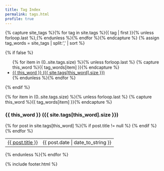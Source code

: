 ```yaml
---
title: Tag Index
permalink: tags.html
profile: true
---
```


{% capture site_tags %}{% for tag in site.tags %}{{ tag | first }}{% unless forloop.last %},{% endunless %}{% endfor %}{% endcapture %}
{% assign tag_words = site_tags | split:',' | sort %}

{% if false %}
<ul class="tags tags__index clearfix">
  {% for item in (0..site.tags.size) %}{% unless forloop.last %}
    {% capture this_word %}{{ tag_words[item] }}{% endcapture %}
    <li>
      <a href="#{{ this_word | cgi_escape }}" class="tag">{{ this_word }}
        <span>({{ site.tags[this_word].size }})</span>
      </a>
    </li>
  {% endunless %}{% endfor %}
</ul>
{% endif %}

{% for item in (0..site.tags.size) %}{% unless forloop.last %}
{% capture this_word %}{{ tag_words[item] }}{% endcapture %}

<a id="{{ this_word | cgi_escape }}"></a>
<h3>{{ this_word }} ({{ site.tags[this_word].size }})</h3>

<table class="tags__posts">
{% for post in site.tags[this_word] %}{% if post.title != null %}
  <tr>
    <td><a href="{{ post.url }}">{{ post.title }}</a></td>
    <td>{{ post.date | date_to_string }}</td>
  </tr>
{% endif %}{% endfor %}
</table>

{% endunless %}{% endfor %}

{% include footer.html %}
